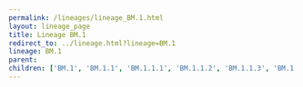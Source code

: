 ```yaml
---
permalink: /lineages/lineage_BM.1.html
layout: lineage_page
title: Lineage BM.1
redirect_to: ../lineage.html?lineage=BM.1
lineage: BM.1
parent: 
children: ['BM.1', 'BM.1.1', 'BM.1.1.1', 'BM.1.1.2', 'BM.1.1.3', 'BM.1.1.4', 'BM.1.1.5']
---
```

